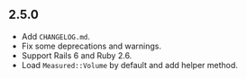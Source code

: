 2.5.0
-----

* Add `CHANGELOG.md`.
* Fix some deprecations and warnings.
* Support Rails 6 and Ruby 2.6.
* Load `Measured::Volume` by default and add helper method.
